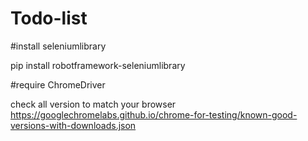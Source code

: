 # Todo-list

#install seleniumlibrary

pip install robotframework-seleniumlibrary

#require ChromeDriver

check all version to match your browser
https://googlechromelabs.github.io/chrome-for-testing/known-good-versions-with-downloads.json
